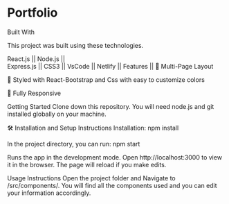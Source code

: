 # Portfolio

Built With


This project was built using these technologies.

React.js ||
Node.js ||  
Express.js ||
CSS3 ||
VsCode ||
Netlify ||
Features ||
📖 Multi-Page Layout

🎨 Styled with React-Bootstrap and Css with easy to customize colors

📱 Fully Responsive

Getting Started
Clone down this repository. You will need node.js and git installed globally on your machine.

🛠 Installation and Setup Instructions
Installation: npm install

In the project directory, you can run: npm start

Runs the app in the development mode.
Open http://localhost:3000 to view it in the browser. The page will reload if you make edits.

Usage Instructions
Open the project folder and Navigate to /src/components/.
You will find all the components used and you can edit your information accordingly.

